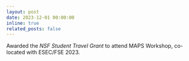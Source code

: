 ```yaml
---
layout: post
date: 2023-12-01 00:00:00
inline: true
related_posts: false
---
```


Awarded the *NSF Student Travel Grant* to attend MAPS Workshop, co-located with ESEC/FSE 2023.